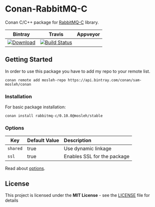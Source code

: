# Conan-RabbitMQ-C

Conan C/C++ package for [RabbitMQ-C](https://github.com/alanxz/rabbitmq-c) library.

| Bintray | Travis | Appveyor |
|---------|--------|----------|
|[ ![Download](https://api.bintray.com/packages/sam-mosleh/conan/rabbitmq-c:mosleh/images/download.svg?version=0.10.0:stable) ](https://bintray.com/sam-mosleh/conan/rabbitmq-c:mosleh/0.10.0:stable/link)|[![Build Status](https://travis-ci.com/sam-mosleh/conan-rabbitmq-c.svg?branch=master)](https://travis-ci.com/sam-mosleh/conan-rabbitmq-c)||



## Getting Started

In order to use this package you have to add my repo to your remote list.
```
conan remote add mosleh-repo https://api.bintray.com/conan/sam-mosleh/conan
```

### Installation

For basic package installation:

```
conan install rabbitmq-c/0.10.0@mosleh/stable
```

### Options

Key | Default Value | Description
--- | --- | :--
`shared` | true | Use dynamic linkage
`ssl` | true | Enables SSL for the package

Read about [options](https://docs.conan.io/en/latest/creating_packages/getting_started.html?highlight=options#settings-vs-options).

## License

This project is licensed under the **MIT License** - see the [LICENSE](https://github.com/alanxz/rabbitmq-c/blob/master/LICENSE-MIT) file for details

